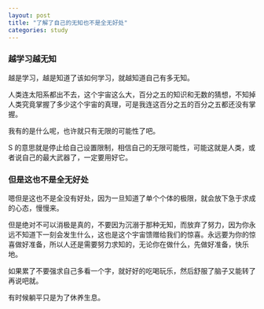 ```yaml
---
layout: post
title: "了解了自己的无知也不是全无好处"
categories: study
---
```


### 越学习越无知

越是学习，越是知道了该如何学习，就越知道自己有多无知。

人类连太阳系都出不去，这个宇宙这么大，百分之五的知识和无数的猜想，不知掉人类究竟掌握了多少这个宇宙的真理，可是我连这百分之五的百分之五都还没有掌握。

我有的是什么呢，也许就只有无限的可能性了吧。

S 的意思就是停止给自己设置限制，相信自己的无限可能性，可能这就是人类，或者说自己的最大武器了，一定要用好它。

### 但是这也不是全无好处

嗯但是这也不是全没有好处，因为一旦知道了单个个体的极限，就会放下急于求成的心态，慢慢来。

但是绝对不可以消极是真的，不要因为沉溺于那种无知，而放弃了努力，因为你永远不知道下一刻会发生什么，这也是这个宇宙馈赠给我们的惊喜。永远要为你的惊喜做好准备，所以人还是需要努力求知的，无论你在做什么，先做好准备，快乐地。

如果累了不要强求自己多看一个字，就好好的吃喝玩乐，然后舒服了脑子又能转了再说吧就。

有时候躺平只是为了休养生息。
